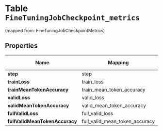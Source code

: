 
# Table `FineTuningJobCheckpoint_metrics`
(mapped from: FineTuningJobCheckpointMetrics)

## Properties
Name | Mapping | SQL Type | Default | Type | Description | Notes
---- | ------- | -------- | ------- | ---- | ----------- | -----
**step** | step | decimal |  | [**java.math.BigDecimal**](java.math.BigDecimal.md) |  |  [optional]
**trainLoss** | train_loss | decimal |  | [**java.math.BigDecimal**](java.math.BigDecimal.md) |  |  [optional]
**trainMeanTokenAccuracy** | train_mean_token_accuracy | decimal |  | [**java.math.BigDecimal**](java.math.BigDecimal.md) |  |  [optional]
**validLoss** | valid_loss | decimal |  | [**java.math.BigDecimal**](java.math.BigDecimal.md) |  |  [optional]
**validMeanTokenAccuracy** | valid_mean_token_accuracy | decimal |  | [**java.math.BigDecimal**](java.math.BigDecimal.md) |  |  [optional]
**fullValidLoss** | full_valid_loss | decimal |  | [**java.math.BigDecimal**](java.math.BigDecimal.md) |  |  [optional]
**fullValidMeanTokenAccuracy** | full_valid_mean_token_accuracy | decimal |  | [**java.math.BigDecimal**](java.math.BigDecimal.md) |  |  [optional]









